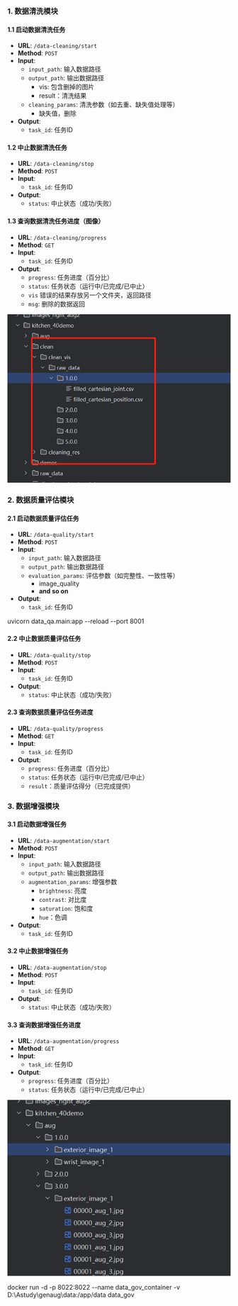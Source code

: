

### 1. 数据清洗模块

#### 1.1 启动数据清洗任务

- **URL**: `/data-cleaning/start`
- **Method**: `POST`
- **Input**:
  - `input_path`: 输入数据路径
  - `output_path`: 输出数据路径
    - vis: 包含删掉的图片
    - result：清洗结果
  - `cleaning_params`: 清洗参数（如去重、缺失值处理等）
    - 缺失值，删除
- **Output**:
  - `task_id`: 任务ID





#### 1.2 中止数据清洗任务

- **URL**: `/data-cleaning/stop`
- **Method**: `POST`
- **Input**:
  - `task_id`: 任务ID
- **Output**:
  - `status`: 中止状态（成功/失败）





#### 1.3 查询数据清洗任务进度（图像）

- **URL**: `/data-cleaning/progress`
- **Method**: `GET`
- **Input**:
  - `task_id`: 任务ID
- **Output**:
  - `progress`: 任务进度（百分比）
  - `status`: 任务状态（运行中/已完成/已中止）
  - `vis` 错误的结果存放另一个文件夹，返回路径
  - `msg`: 删除的数据返回

![img_1.png](imgs/img_1.png)



### 2. 数据质量评估模块

#### 2.1 启动数据质量评估任务

- **URL**: `/data-quality/start`
- **Method**: `POST`
- **Input**:
  - `input_path`: 输入数据路径
  - `output_path`: 输出数据路径
  - `evaluation_params`: 评估参数（如完整性、一致性等）
    - image_quality 
    - **and so on**
- **Output**:
  - `task_id`: 任务ID

uvicorn data_qa.main:app --reload --port 8001

#### 2.2 中止数据质量评估任务

- **URL**: `/data-quality/stop`
- **Method**: `POST`
- **Input**:
  - `task_id`: 任务ID
- **Output**:
  - `status`: 中止状态（成功/失败）

#### 2.3 查询数据质量评估任务进度

- **URL**: `/data-quality/progress`
- **Method**: `GET`
- **Input**:
  - `task_id`: 任务ID
- **Output**:
  - `progress`: 任务进度（百分比）
  - `status`: 任务状态（运行中/已完成/已中止）
  - `result`：质量评估得分（已完成提供）

### 3. 数据增强模块

#### 3.1 启动数据增强任务

- **URL**: `/data-augmentation/start`
- **Method**: `POST`
- **Input**:
  - `input_path`: 输入数据路径
  - `output_path`: 输出数据路径
  - `augmentation_params`: 增强参数
    - `brightness`: 亮度
    - `contrast`: 对比度
    - `saturation`: 饱和度
    - `hue`：色调
- **Output**:
  - `task_id`: 任务ID

#### 3.2 中止数据增强任务

- **URL**: `/data-augmentation/stop`
- **Method**: `POST`
- **Input**:
  - `task_id`: 任务ID
- **Output**:
  - `status`: 中止状态（成功/失败）

#### 3.3 查询数据增强任务进度

- **URL**: `/data-augmentation/progress`
- **Method**: `GET`
- **Input**:
  - `task_id`: 任务ID
- **Output**:
  - `progress`: 任务进度（百分比）
  - `status`: 任务状态（运行中/已完成/已中止）

![img_2.png](imgs/img_2.png)


docker run -d -p 8022:8022 --name data_gov_container -v D:\Astudy\genaug\data:/app/data data_gov